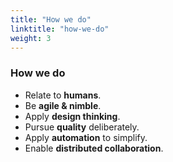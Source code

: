 ```yaml
---
title: "How we do"
linktitle: "how-we-do"
weight: 3
---
```


### How we do

- Relate to **humans**.
- Be **agile & nimble**.
- Apply **design thinking**.
- Pursue **quality** deliberately.
- Apply **automation** to simplify.
- Enable **distributed collaboration**.
